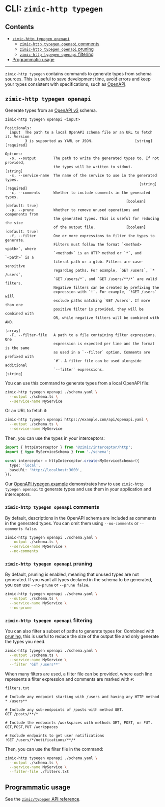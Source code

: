 # CLI: `zimic-http typegen` <!-- omit from toc -->

## Contents <!-- omit from toc -->

- [`zimic-http typegen openapi`](#zimic-http-typegen-openapi)
  - [`zimic-http typegen openapi` comments](#zimic-http-typegen-openapi-comments)
  - [`zimic-http typegen openapi` pruning](#zimic-http-typegen-openapi-pruning)
  - [`zimic-http typegen openapi` filtering](#zimic-http-typegen-openapi-filtering)
- [Programmatic usage](#programmatic-usage)

---

`zimic-http typegen` contains commands to generate types from schema sources. This is useful to save development time,
avoid errors and keep your types consistent with specifications, such as [OpenAPI](https://swagger.io/specification).

## `zimic-http typegen openapi`

Generate types from an [OpenAPI v3](https://swagger.io/specification) schema.

```
zimic-http typegen openapi <input>

Positionals:
  input  The path to a local OpenAPI schema file or an URL to fetch it. Version
         3 is supported as YAML or JSON.                   [string] [required]

Options:
  -o, --output        The path to write the generated types to. If not provided,
                      the types will be written to stdout.              [string]
  -s, --service-name  The name of the service to use in the generated types.
                                                             [string] [required]
  -c, --comments      Whether to include comments in the generated types.
                                                       [boolean] [default: true]
  -p, --prune         Whether to remove unused operations and components from
                      the generated types. This is useful for reducing the size
                      of the output file.              [boolean] [default: true]
  -f, --filter        One or more expressions to filter the types to generate.
                      Filters must follow the format `<method> <path>`, where
                      `<method>` is an HTTP method or `*`, and `<path>` is a
                      literal path or a glob. Filters are case-sensitive
                      regarding paths. For example, `GET /users`, `* /users`,
                      `GET /users/*`, and `GET /users/**/*` are valid filters.
                      Negative filters can be created by prefixing the
                      expression with `!`. For example, `!GET /users` will
                      exclude paths matching `GET /users`. If more than one
                      positive filter is provided, they will be combined with
                      OR, while negative filters will be combined with AND.
                                                                         [array]
  -F, --filter-file   A path to a file containing filter expressions. One
                      expression is expected per line and the format is the same
                      as used in a `--filter` option. Comments are prefixed with
                      `#`. A filter file can be used alongside additional
                      `--filter` expressions.                           [string]
```

You can use this command to generate types from a local OpenAPI file:

```bash
zimic-http typegen openapi ./schema.yaml \
  --output ./schema.ts \
  --service-name MyService
```

Or an URL to fetch it:

```bash
zimic-http typegen openapi https://example.com/api/openapi.yaml \
  --output ./schema.ts \
  --service-name MyService
```

Then, you can use the types in your interceptors:

```ts
import { httpInterceptor } from '@zimic/interceptor/http';
import { type MyServiceSchema } from './schema';

const interceptor = httpInterceptor.create<MyServiceSchema>({
  type: 'local',
  baseURL: 'http://localhost:3000',
});
```

Our [OpenAPI typegen example](../../examples/with-openapi-typegen) demonstrates how to use `zimic-http typegen openapi`
to generate types and use them in your application and interceptors.

### `zimic-http typegen openapi` comments

By default, descriptions in the OpenAPI schema are included as comments in the generated types. You can omit them using
`--no-comments` or `--comments false`.

```bash
zimic-http typegen openapi ./schema.yaml \
  --output ./schema.ts \
  --service-name MyService \
  --no-comments
```

### `zimic-http typegen openapi` pruning

By default, pruning is enabled, meaning that unused types are not generated. If you want all types declared in the
schema to be generated, you can use `--no-prune` or `--prune false`.

```bash
zimic-http typegen openapi ./schema.yaml \
  --output ./schema.ts \
  --service-name MyService \
  --no-prune
```

### `zimic-http typegen openapi` filtering

You can also filter a subset of paths to generate types for. Combined with
[pruning](#zimic-http-typegen-openapi-pruning), this is useful to reduce the size of the output file and only generate
the types you need.

```bash
zimic-http typegen openapi ./schema.yaml \
  --output ./schema.ts \
  --service-name MyService \
  --filter 'GET /users**'
```

When many filters are used, a filter file can be provided, where each line represents a filter expression and comments
are marked with `#`:

`filters.txt`

```
# Include any endpoint starting with /users and having any HTTP method
* /users**

# Include any sub-endpoints of /posts with method GET.
GET /posts/**/*

# Include the endpoints /workspaces with methods GET, POST, or PUT.
GET,POST,PUT /workspaces

# Exclude endpoints to get user notifications
!GET /users/*/notifications/**/*
```

Then, you can use the filter file in the command:

```bash
zimic-http typegen openapi ./schema.yaml \
  --output ./schema.ts \
  --service-name MyService \
  --filter-file ./filters.txt
```

## Programmatic usage

See the [`zimic/typegen` API reference](api‐zimic‐typegen).
